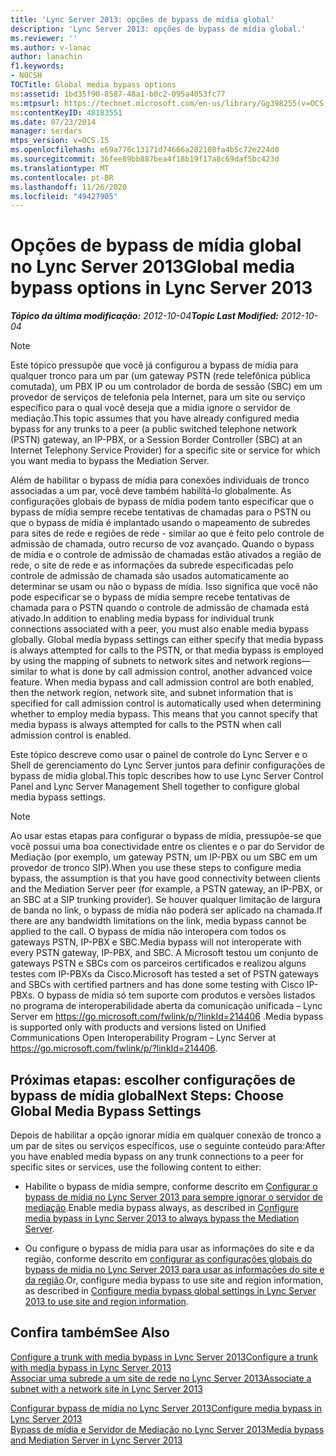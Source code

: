 ```yaml
---
title: 'Lync Server 2013: opções de bypass de mídia global'
description: 'Lync Server 2013: opções de bypass de mídia global.'
ms.reviewer: ''
ms.author: v-lanac
author: lanachin
f1.keywords:
- NOCSH
TOCTitle: Global media bypass options
ms:assetid: 1bd35f90-8587-48a1-b0c2-095a4053fc77
ms:mtpsurl: https://technet.microsoft.com/en-us/library/Gg398255(v=OCS.15)
ms:contentKeyID: 48183551
ms.date: 07/23/2014
manager: serdars
mtps_version: v=OCS.15
ms.openlocfilehash: e69a776c13171d74666a202108fa4b5c72e224d0
ms.sourcegitcommit: 36fee89bb887bea4f18b19f17a8c69daf5bc423d
ms.translationtype: MT
ms.contentlocale: pt-BR
ms.lasthandoff: 11/26/2020
ms.locfileid: "49427905"
---
```

# <a name="global-media-bypass-options-in-lync-server-2013"></a><span data-ttu-id="39643-103">Opções de bypass de mídia global no Lync Server 2013</span><span class="sxs-lookup"><span data-stu-id="39643-103">Global media bypass options in Lync Server 2013</span></span>

<div data-xmlns="http://www.w3.org/1999/xhtml">

<div class="topic" data-xmlns="http://www.w3.org/1999/xhtml" data-msxsl="urn:schemas-microsoft-com:xslt" data-cs="https://msdn.microsoft.com/">

<div data-asp="https://msdn2.microsoft.com/asp">



</div>

<div id="mainSection">

<div id="mainBody"><span data-ttu-id="39643-104">

<span> </span></span><span class="sxs-lookup"><span data-stu-id="39643-104">

<span> </span></span></span>

<span data-ttu-id="39643-105">_**Tópico da última modificação:** 2012-10-04_</span><span class="sxs-lookup"><span data-stu-id="39643-105">_**Topic Last Modified:** 2012-10-04_</span></span>

<div>


> [!NOTE]  
> <span data-ttu-id="39643-106">Este tópico pressupõe que você já configurou a bypass de mídia para qualquer tronco para um par (um gateway PSTN (rede telefônica pública comutada), um PBX IP ou um controlador de borda de sessão (SBC) em um provedor de serviços de telefonia pela Internet, para um site ou serviço específico para o qual você deseja que a mídia ignore o servidor de mediação.</span><span class="sxs-lookup"><span data-stu-id="39643-106">This topic assumes that you have already configured media bypass for any trunks to a peer (a public switched telephone network (PSTN) gateway, an IP-PBX, or a Session Border Controller (SBC) at an Internet Telephony Service Provider) for a specific site or service for which you want media to bypass the Mediation Server.</span></span>



</div>

<span data-ttu-id="39643-p101">Além de habilitar o bypass de mídia para conexões individuais de tronco associadas a um par, você deve também habilitá-lo globalmente. As configurações globais de bypass de mídia podem tanto especificar que o bypass de mídia sempre recebe tentativas de chamadas para o PSTN ou que o bypass de mídia é implantado usando o mapeamento de subredes para sites de rede e regiões de rede - similar ao que é feito pelo controle de admissão de chamada, outro recurso de voz avançado. Quando o bypass de mídia e o controle de admissão de chamadas estão ativados a região de rede, o site de rede e as informações da subrede especificadas pelo controle de admissão de chamada são usados automaticamente ao determinar se usam ou não o bypass de mídia. Isso significa que você não pode especificar se o bypass de mídia sempre recebe tentativas de chamada para o PSTN quando o controle de admissão de chamada está ativado.</span><span class="sxs-lookup"><span data-stu-id="39643-p101">In addition to enabling media bypass for individual trunk connections associated with a peer, you must also enable media bypass globally. Global media bypass settings can either specify that media bypass is always attempted for calls to the PSTN, or that media bypass is employed by using the mapping of subnets to network sites and network regions—similar to what is done by call admission control, another advanced voice feature. When media bypass and call admission control are both enabled, then the network region, network site, and subnet information that is specified for call admission control is automatically used when determining whether to employ media bypass. This means that you cannot specify that media bypass is always attempted for calls to the PSTN when call admission control is enabled.</span></span>

<span data-ttu-id="39643-111">Este tópico descreve como usar o painel de controle do Lync Server e o Shell de gerenciamento do Lync Server juntos para definir configurações de bypass de mídia global.</span><span class="sxs-lookup"><span data-stu-id="39643-111">This topic describes how to use Lync Server Control Panel and Lync Server Management Shell together to configure global media bypass settings.</span></span>

<div>


> [!NOTE]  
> <span data-ttu-id="39643-112">Ao usar estas etapas para configurar o bypass de mídia, pressupõe-se que você possui uma boa conectividade entre os clientes e o par do Servidor de Mediação (por exemplo, um gateway PSTN, um IP-PBX ou um SBC em um provedor de tronco SIP).</span><span class="sxs-lookup"><span data-stu-id="39643-112">When you use these steps to configure media bypass, the assumption is that you have good connectivity between clients and the Mediation Server peer (for example, a PSTN gateway, an IP-PBX, or an SBC at a SIP trunking provider).</span></span> <span data-ttu-id="39643-113">Se houver qualquer limitação de largura de banda no link, o bypass de mídia não poderá ser aplicado na chamada.</span><span class="sxs-lookup"><span data-stu-id="39643-113">If there are any bandwidth limitations on the link, media bypass cannot be applied to the call.</span></span> <span data-ttu-id="39643-114">O bypass de mídia não interopera com todos os gateways PSTN, IP-PBX e SBC.</span><span class="sxs-lookup"><span data-stu-id="39643-114">Media bypass will not interoperate with every PSTN gateway, IP-PBX, and SBC.</span></span> <span data-ttu-id="39643-115">A Microsoft testou um conjunto de gateways PSTN e SBCs com os parceiros certificados e realizou alguns testes com IP-PBXs da Cisco.</span><span class="sxs-lookup"><span data-stu-id="39643-115">Microsoft has tested a set of PSTN gateways and SBCs with certified partners and has done some testing with Cisco IP-PBXs.</span></span> <span data-ttu-id="39643-116">O bypass de mídia só tem suporte com produtos e versões listados no programa de interoperabilidade aberta da comunicação unificada – Lync Server em <A href="https://go.microsoft.com/fwlink/p/?linkid=214406">https://go.microsoft.com/fwlink/p/?linkId=214406</A> .</span><span class="sxs-lookup"><span data-stu-id="39643-116">Media bypass is supported only with products and versions listed on Unified Communications Open Interoperability Program – Lync Server at <A href="https://go.microsoft.com/fwlink/p/?linkid=214406">https://go.microsoft.com/fwlink/p/?linkId=214406</A>.</span></span>



</div>

<div>

## <a name="next-steps-choose-global-media-bypass-settings"></a><span data-ttu-id="39643-117">Próximas etapas: escolher configurações de bypass de mídia global</span><span class="sxs-lookup"><span data-stu-id="39643-117">Next Steps: Choose Global Media Bypass Settings</span></span>

<span data-ttu-id="39643-118">Depois de habilitar a opção ignorar mídia em qualquer conexão de tronco a um par de sites ou serviços específicos, use o seguinte conteúdo para:</span><span class="sxs-lookup"><span data-stu-id="39643-118">After you have enabled media bypass on any trunk connections to a peer for specific sites or services, use the following content to either:</span></span>

  - <span data-ttu-id="39643-119">Habilite o bypass de mídia sempre, conforme descrito em [Configurar o bypass de mídia no Lync Server 2013 para sempre ignorar o servidor de mediação](lync-server-2013-configure-media-bypass-to-always-bypass-the-mediation-server.md).</span><span class="sxs-lookup"><span data-stu-id="39643-119">Enable media bypass always, as described in [Configure media bypass in Lync Server 2013 to always bypass the Mediation Server](lync-server-2013-configure-media-bypass-to-always-bypass-the-mediation-server.md).</span></span>

  - <span data-ttu-id="39643-120">Ou configure o bypass de mídia para usar as informações do site e da região, conforme descrito em [configurar as configurações globais do bypass de mídia no Lync Server 2013 para usar as informações do site e da região](lync-server-2013-configure-media-bypass-global-settings-to-use-site-and-region-information.md).</span><span class="sxs-lookup"><span data-stu-id="39643-120">Or, configure media bypass to use site and region information, as described in [Configure media bypass global settings in Lync Server 2013 to use site and region information](lync-server-2013-configure-media-bypass-global-settings-to-use-site-and-region-information.md).</span></span>

</div>

<div>

## <a name="see-also"></a><span data-ttu-id="39643-121">Confira também</span><span class="sxs-lookup"><span data-stu-id="39643-121">See Also</span></span>


[<span data-ttu-id="39643-122">Configure a trunk with media bypass in Lync Server 2013</span><span class="sxs-lookup"><span data-stu-id="39643-122">Configure a trunk with media bypass in Lync Server 2013</span></span>](lync-server-2013-configure-a-trunk-with-media-bypass.md)  
[<span data-ttu-id="39643-123">Associar uma subrede a um site de rede no Lync Server 2013</span><span class="sxs-lookup"><span data-stu-id="39643-123">Associate a subnet with a network site in Lync Server 2013</span></span>](lync-server-2013-associate-a-subnet-with-a-network-site.md)  


[<span data-ttu-id="39643-124">Configurar bypass de mídia no Lync Server 2013</span><span class="sxs-lookup"><span data-stu-id="39643-124">Configure media bypass in Lync Server 2013</span></span>](lync-server-2013-configure-media-bypass.md)  
[<span data-ttu-id="39643-125">Bypass de mídia e Servidor de Mediação no Lync Server 2013</span><span class="sxs-lookup"><span data-stu-id="39643-125">Media bypass and Mediation Server in Lync Server 2013</span></span>](lync-server-2013-media-bypass-and-mediation-server.md)  
  

<span data-ttu-id="39643-126"></div>

</div>

<span> </span>

</div>

</div>

</span><span class="sxs-lookup"><span data-stu-id="39643-126"></div>

</div>

<span> </span>

</div>

</div>

</span></span></div>

